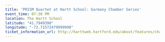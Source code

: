 ```yaml
---
title: 'PRISM Quartet at Hartt School: Garmany Chamber Series'
event_time: 07:30 PM
location: The Hartt School
latitude: "41.7949398"
longitude: "-72.71572479999998"
ticket_information_url: http://harttweb.hartford.edu/about/features/chamberseries.aspx
---
```

